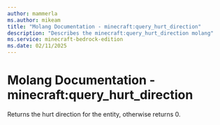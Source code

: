 ```yaml
---
author: mammerla
ms.author: mikeam
title: "Molang Documentation - minecraft:query_hurt_direction"
description: "Describes the minecraft:query_hurt_direction molang"
ms.service: minecraft-bedrock-edition
ms.date: 02/11/2025 
---
```


# Molang Documentation - minecraft:query_hurt_direction

Returns the hurt direction for the entity, otherwise returns 0.
